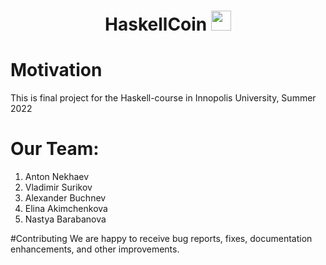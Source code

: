 

<h1 align="center">HaskellCoin</a> 
<img src="https://github.com/blackcater/blackcater/raw/main/images/Hi.gif" height="32"/></h1>

# Motivation
This is final project for the Haskell-course in Innopolis University, Summer 2022

# Our Team:
1. Anton Nekhaev
2. Vladimir Surikov
3. Alexander Buchnev
4. Elina Akimchenkova
5. Nastya Barabanova

#Contributing
We are happy to receive bug reports, fixes, documentation enhancements, and other improvements.
